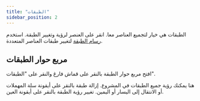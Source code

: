 ```yaml
---
title: "الطبقات"
sidebar_position: 2
---
```


الطبقات هي خيار لتجميع العناصر معا. انقر على العنصر لرؤية وتغيير الطبقة. استخدم [رسام الطبقة](tools/layer.md) لتغيير طبقات العناصر المتعددة.

## مربع حوار الطبقات

افتح مربع حوار الطبقة بالنقر على قماش فارغ والنقر على "الطبقات".

هنا يمكنك رؤية جميع الطبقات في المشروع. إزالة طبقة بالنقر على أيقونة سلة المهملات أو الانتقال إلى اليسار أو اليمين. تغيير رؤية الطبقة بالنقر على أيقونة العين.
